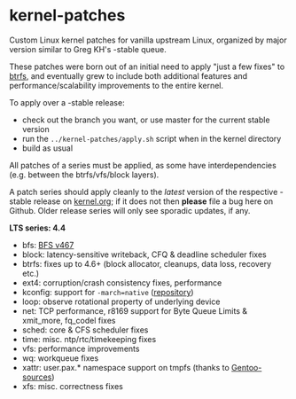 kernel-patches
==============

Custom Linux kernel patches for vanilla upstream Linux, organized by major
version similar to Greg KH's -stable queue.

These patches were born out of an initial need to apply "just a few fixes"
to [btrfs](https://btrfs.wiki.kernel.org/), and eventually grew to include both
additional features and performance/scalability improvements to the entire kernel.

To apply over a -stable release:

- check out the branch you want, or use master for the current stable version
- run the `../kernel-patches/apply.sh` script when in the kernel directory
- build as usual

All patches of a series must be applied, as some have interdependencies
(e.g. between the btrfs/vfs/block layers).

A patch series should apply cleanly to the *latest* version of the respective -stable
release on [kernel.org](https://www.kernel.org/); if it does not then **please** file
a bug here on Github. Older release series will only see sporadic updates, if any.

**LTS series: 4.4**

- bfs: [BFS v467](http://ck-hack.blogspot.de/2015/12/bfs-467-linux-43-ck3.html)
- block: latency-sensitive writeback, CFQ & deadline scheduler fixes
- btrfs: fixes up to 4.6+ (block allocator, cleanups, data loss, recovery etc.)
- ext4: corruption/crash consistency fixes, performance
- kconfig: support for `-march=native` ([repository](https://github.com/graysky2/kernel_gcc_patch))
- loop: observe rotational property of underlying device
- net: TCP performance, r8169 support for Byte Queue Limits & xmit_more, fq_codel fixes
- sched: core & CFS scheduler fixes
- time: misc. ntp/rtc/timekeeping fixes
- vfs: performance improvements
- wq: workqueue fixes
- xattr: user.pax.* namespace support on tmpfs (thanks to [Gentoo-sources](https://gitweb.gentoo.org/proj/linux-patches.git/))
- xfs: misc. correctness fixes

